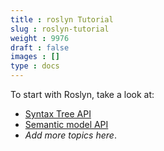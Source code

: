 ```yaml
---
title : roslyn Tutorial
slug : roslyn-tutorial
weight : 9976
draft : false
images : []
type : docs
---
```


To start with Roslyn, take a look at:

 - [Syntax Tree API][1]
 - [Semantic model API][2]
 - *Add more topics here*.


  [1]: https://www.wikiod.com/roslyn/syntax-tree
  [2]: https://www.wikiod.com/roslyn/semantic-model

